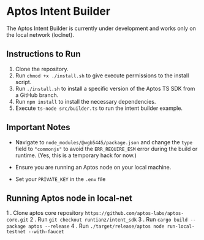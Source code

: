# Aptos Intent Builder

The Aptos Intent Builder is currently under development and works only on the local network (loclnet).

## Instructions to Run

1. Clone the repository.
2. Run `chmod +x ./install.sh` to give execute permissions to the install script.
3. Run `./install.sh` to install a specific version of the Aptos TS SDK from a GitHub branch.
4. Run `npm install` to install the necessary dependencies.
5. Execute `ts-node src/builder.ts` to run the intent builder example.

## Important Notes

- Navigate to `node_modules/@wgb5445/package.json` and change the `type` field to `"commonjs"` to avoid the `ERR_REQUIRE_ESM` error during the build or runtime. (Yes, this is a temporary hack for now.)

- Ensure you are running an Aptos node on your local machine.

- Set your `PRIVATE_KEY` in the `.env` file 


## Running Aptos node in local-net

1 . Clone aptos core repository `https://github.com/aptos-labs/aptos-core.git`
2 . Run `git checkout runtianz/intent_sdk`
3 . Run `cargo build --package aptos --release`
4 . Run `./target/release/aptos node run-local-testnet --with-faucet`
